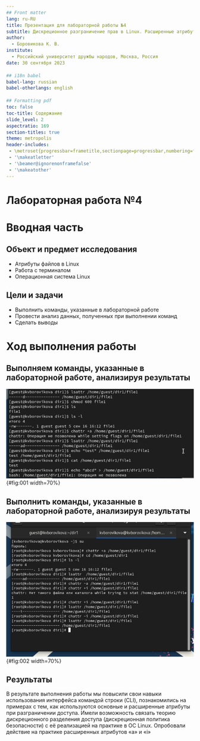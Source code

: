 ```yaml
---
## Front matter
lang: ru-RU
title: Презентация для лабораторной работы №4
subtitle: Дискреционное разграничение прав в Linux. Расширенные атрибуты
author:
  - Боровикова К. В.
institute:
  - Российский университет дружбы народов, Москва, Россия
date: 30 сентября 2023

## i18n babel
babel-lang: russian
babel-otherlangs: english

## Formatting pdf
toc: false
toc-title: Содержание
slide_level: 2
aspectratio: 169
section-titles: true
theme: metropolis
header-includes:
 - \metroset{progressbar=frametitle,sectionpage=progressbar,numbering=fraction}
 - '\makeatletter'
 - '\beamer@ignorenonframefalse'
 - '\makeatother'
---
```


# Лабораторная работа №4

# Вводная часть

## Объект и предмет исследования

- Атрибуты файлов в Linux 
- Работа с терминалом
- Операционная система Linux

## Цели и задачи

- Выполнить команды, указанные в лабораторной работе
- Провести анализ данных, полученных при выполнении команд
- Сделать выводы


# Ход выполнения работы

##  Выполняем команды, указанные в лабораторной работе, анализируя результаты

![Определяем расширенные атрибуты файла /home/guest/dir1/file1, меняем права доступа на файл, добавляем атрибут "а", проверяем добавление, записываем данные в файл, проверяем содержимое, пробуем перезаписать содержимое файла](image/01.png){#fig:001 width=70%}

##  Выполнить команды, указанные в лабораторной работе, анализируя результаты

![Получаем права администратора, добавляем атрибут "а", переходим в директорию /home/guest/dir1/file1, проверяем содержимое, проверяем атрибуты файла file1, убираем атрибут "а", добавляем атрибут "i", проверяем содержимое, проверяем атрибуты файла file1, убираем атрибут "i"](image/02.png){#fig:002 width=70%}


## Результаты

В результате выполнения работы мы повысили свои навыки использования интерфейса командой строки (CLI), познакомились на примерах с тем,
как используются основные и расширенные атрибуты при разграничении
доступа. Имели возможность связать теорию дискреционного разделения
доступа (дискреционная политика безопасности) с её реализацией на практике в ОС Linux. Опробовали действие на практике расширенных атрибутов «а» и «i»